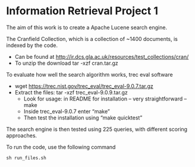 # Information Retrieval Project 1

The aim of this work is to create a Apache Lucene search engine.

The Cranfield Collection, which is a collection of ~1400 documents, is indexed by the code.

- Can be found at http://ir.dcs.gla.ac.uk/resources/test_collections/cran/
- To unzip the download tar -xzf cran.tar.gz

To evaluate how well the search algorithm works, trec eval
software
- wget https://trec.nist.gov/trec_eval/trec_eval-9.0.7.tar.gz
- Extract the files: tar -xzf trec_eval-9.0.9.tar.gz
  - Look for usage: in README for installation – very straightforward – make
  - Inside trec_eval-9.0.7 enter “make”
  - Then test the installation using “make quicktest”
  
The search engine is then tested using 225 queries, with different scoring approaches.

To run the code, use the following command

```
sh run_files.sh
```
